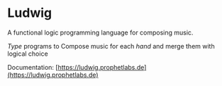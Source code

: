 # Ludwig

A functional logic programming language for composing music.

*Type* programs to Compose music for each *hand* and merge them with logical choice

Documentation: [https://ludwig.prophetlabs.de](https://ludwig.prophetlabs.de)

